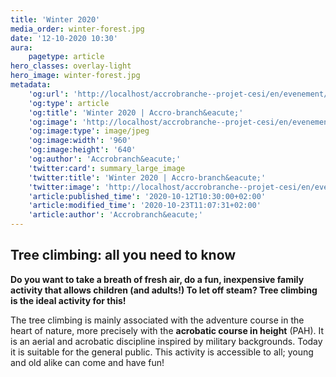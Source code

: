 ```yaml
---
title: 'Winter 2020'
media_order: winter-forest.jpg
date: '12-10-2020 10:30'
aura:
    pagetype: article
hero_classes: overlay-light
hero_image: winter-forest.jpg
metadata:
    'og:url': 'http://localhost/accrobranche--projet-cesi/en/evenement/hiver-2020'
    'og:type': article
    'og:title': 'Winter 2020 | Accro-branch&eacute;'
    'og:image': 'http://localhost/accrobranche--projet-cesi/en/evenement/hiver-2020/winter-forest.jpg'
    'og:image:type': image/jpeg
    'og:image:width': '960'
    'og:image:height': '640'
    'og:author': 'Accrobranch&eacute;'
    'twitter:card': summary_large_image
    'twitter:title': 'Winter 2020 | Accro-branch&eacute;'
    'twitter:image': 'http://localhost/accrobranche--projet-cesi/en/evenement/hiver-2020/winter-forest.jpg'
    'article:published_time': '2020-10-12T10:30:00+02:00'
    'article:modified_time': '2020-10-23T11:07:31+02:00'
    'article:author': 'Accrobranch&eacute;'
---
```


## Tree climbing: all you need to know

**Do you want to take a breath of fresh air, do a fun, inexpensive family activity that allows children (and adults!) To let off steam? Tree climbing is the ideal activity for this!**

The tree climbing is mainly associated with the adventure course in the heart of nature, more precisely with the **acrobatic course in height** (PAH). It is an aerial and acrobatic discipline inspired by military backgrounds. Today it is suitable for the general public. This activity is accessible to all; young and old alike can come and have fun!